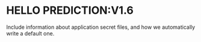 # HELLO PREDICTION:V1.6


Include information about application secret files, and how we automatically write a default one.